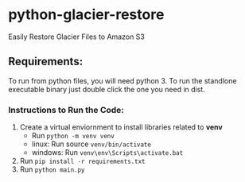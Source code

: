 # python-glacier-restore
Easily Restore Glacier Files to Amazon S3

## Requirements:
To run from python files, you will need python 3. To run the standlone executable binary just double click the one you need in dist. 

### Instructions to Run the Code:

1. Create a virtual enviornment to install libraries related to **venv**
    - Run `python -m venv venv`
    - linux: Run source `venv/bin/activate`
    - windows: Run `venv\env\Scripts\activate.bat`
2. Run `pip install -r requirements.txt`
3. Run `python main.py` 
